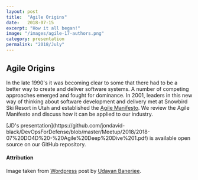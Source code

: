```yaml
---
layout: post
title:  "Agile Origins"
date:   2018-07-15
excerpt: "How it all began!"
image: "/images/agile-17-authors.png"
category: presentation
permalink: "2018/July"
---
```


## Agile Origins

In the late 1990's it was becoming clear to some that there had to be a better way to create and deliver software 
systems.  A number of competing approaches emerged and fought for dominance.  In 2001, leaders in this new way 
of thinking about software development and delivery met at Snowbird Ski Resort in Utah and established the 
[Agile Manifesto](https://agilemanifesto.org/).  We review the Agile Manifesto and 
discuss how it can be applied to our industry.

<div class="box" markdown="1">
[JD's presentation](https://github.com/jondavid-black/DevOpsForDefense/blob/master/Meetup/2018/2018-07%20DO4D%20-%20Agile%20Deep%20Dive%201.pdf) is available open source on our GitHub repository.
</div>

#### Attribution

Image taken from [Wordpress](https://setandbma.wordpress.com/2012/03/23/agile-history/) post by [Udayan Banerjee](https://setandbma.wordpress.com/author/setandbma/).
